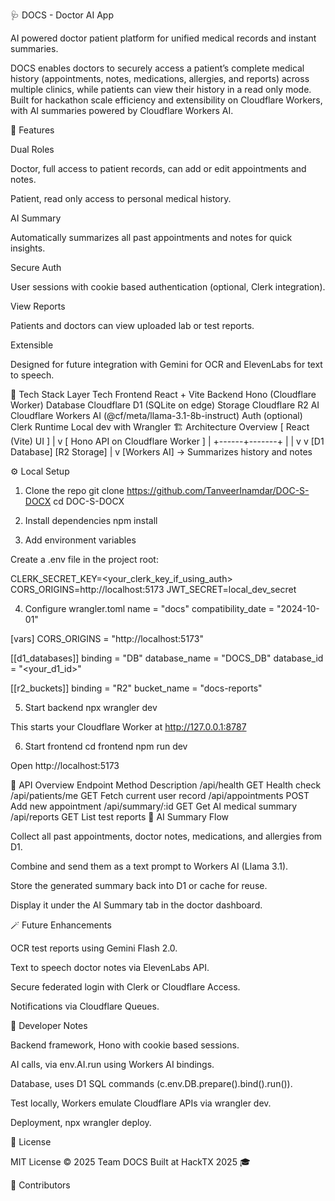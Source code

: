 🩺 DOCS - Doctor AI App

AI powered doctor patient platform for unified medical records and instant summaries.

DOCS enables doctors to securely access a patient’s complete medical history (appointments, notes, medications, allergies, and reports) across multiple clinics, while patients can view their history in a read only mode.
Built for hackathon scale efficiency and extensibility on Cloudflare Workers, with AI summaries powered by Cloudflare Workers AI.

🚀 Features

Dual Roles

Doctor, full access to patient records, can add or edit appointments and notes.

Patient, read only access to personal medical history.

AI Summary

Automatically summarizes all past appointments and notes for quick insights.

Secure Auth

User sessions with cookie based authentication (optional, Clerk integration).

View Reports

Patients and doctors can view uploaded lab or test reports.

Extensible

Designed for future integration with Gemini for OCR and ElevenLabs for text to speech.

🧱 Tech Stack
Layer	Tech
Frontend	React + Vite
Backend	Hono (Cloudflare Worker)
Database	Cloudflare D1 (SQLite on edge)
Storage	Cloudflare R2
AI	Cloudflare Workers AI (@cf/meta/llama-3.1-8b-instruct)
Auth (optional)	Clerk
Runtime	Local dev with Wrangler
🏗️ Architecture Overview
[ React (Vite) UI ]
        |
        v
[ Hono API on Cloudflare Worker ]
        |
 +------+-------+
 |              |
 v              v
[D1 Database]  [R2 Storage]
        |
        v
[Workers AI] -> Summarizes history and notes

⚙️ Local Setup
1. Clone the repo
git clone https://github.com/TanveerInamdar/DOC-S-DOCX
cd DOC-S-DOCX

2. Install dependencies
npm install

3. Add environment variables

Create a .env file in the project root:

CLERK_SECRET_KEY=<your_clerk_key_if_using_auth>
CORS_ORIGINS=http://localhost:5173
JWT_SECRET=local_dev_secret

4. Configure wrangler.toml
name = "docs"
compatibility_date = "2024-10-01"

[vars]
CORS_ORIGINS = "http://localhost:5173"

[[d1_databases]]
binding = "DB"
database_name = "DOCS_DB"
database_id = "<your_d1_id>"

[[r2_buckets]]
binding = "R2"
bucket_name = "docs-reports"

5. Start backend
npx wrangler dev


This starts your Cloudflare Worker at http://127.0.0.1:8787

6. Start frontend
cd frontend
npm run dev


Open http://localhost:5173

🧪 API Overview
Endpoint	Method	Description
/api/health	GET	Health check
/api/patients/me	GET	Fetch current user record
/api/appointments	POST	Add new appointment
/api/summary/:id	GET	Get AI medical summary
/api/reports	GET	List test reports
🧠 AI Summary Flow

Collect all past appointments, doctor notes, medications, and allergies from D1.

Combine and send them as a text prompt to Workers AI (Llama 3.1).

Store the generated summary back into D1 or cache for reuse.

Display it under the AI Summary tab in the doctor dashboard.

🪄 Future Enhancements

OCR test reports using Gemini Flash 2.0.

Text to speech doctor notes via ElevenLabs API.

Secure federated login with Clerk or Cloudflare Access.

Notifications via Cloudflare Queues.

🧰 Developer Notes

Backend framework, Hono with cookie based sessions.

AI calls, via env.AI.run using Workers AI bindings.

Database, uses D1 SQL commands (c.env.DB.prepare().bind().run()).

Test locally, Workers emulate Cloudflare APIs via wrangler dev.

Deployment, npx wrangler deploy.

🧾 License

MIT License © 2025 Team DOCS
Built at HackTX 2025 🎓

🙌 Contributors
